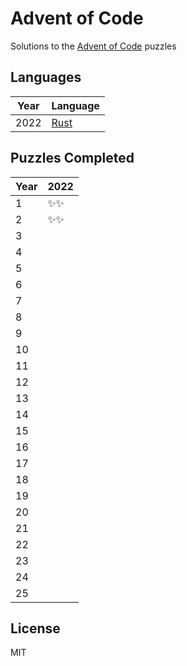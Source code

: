 # Advent of Code

Solutions to the [Advent of Code](https://adventofcode.com/) puzzles

## Languages

| Year | Language |
| ---- | -------- |
| 2022 | [Rust](https://www.rust-lang.org/)     |

## Puzzles Completed

| Year | 2022 |
| ---- | ---- |
| 1    | ✨✨ |
| 2    | ✨✨ |
| 3    |      |
| 4    |      |
| 5    |      |
| 6    |      |
| 7    |      |
| 8    |      |
| 9    |      |
| 10   |      |
| 11   |      |
| 12   |      |
| 13   |      |
| 14   |      |
| 15   |      |
| 16   |      |
| 17   |      |
| 18   |      |
| 19   |      |
| 20   |      |
| 21   |      |
| 22   |      |
| 23   |      |
| 24   |      |
| 25   |      |

## License

MIT
